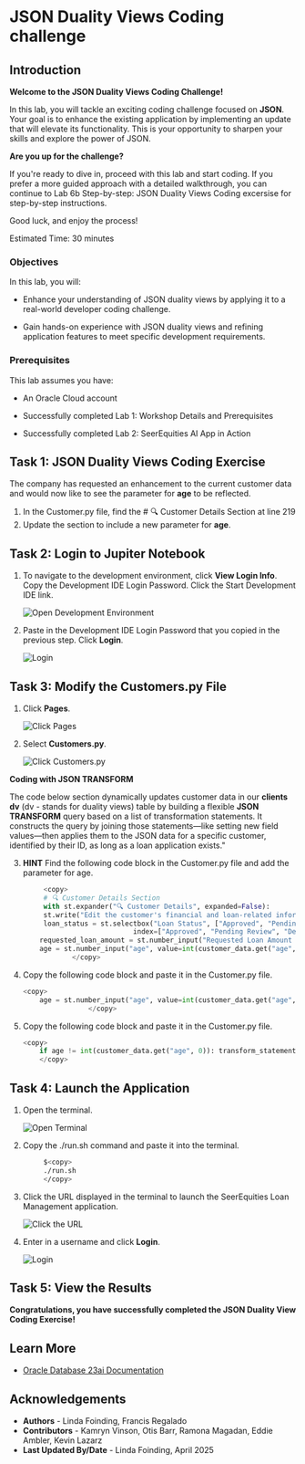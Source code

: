 # JSON Duality Views Coding challenge

## Introduction

**Welcome to the JSON Duality Views Coding Challenge!**

In this lab, you will tackle an exciting coding challenge focused on **JSON**. Your goal is to enhance the existing application by implementing an update that will elevate its functionality. This is your opportunity to sharpen your skills and explore the power of JSON.

**Are you up for the challenge?**

If you're ready to dive in, proceed with this lab and start coding. If you prefer a more guided approach with a detailed walkthrough, you can continue to Lab 6b Step-by-step: JSON Duality Views Coding excersise for step-by-step instructions.

Good luck, and enjoy the process!

Estimated Time: 30 minutes

### Objectives

In this lab, you will:

* Enhance your understanding of JSON duality views by applying it to a real-world developer coding challenge.

* Gain hands-on experience with JSON duality views and refining application features to meet specific development requirements.

### Prerequisites

This lab assumes you have:

* An Oracle Cloud account

* Successfully completed Lab 1: Workshop Details and Prerequisites

* Successfully completed Lab 2: SeerEquities AI App in Action


## Task 1: JSON Duality Views Coding Exercise 


The company has requested an enhancement to the current customer data and would now like to see the parameter for **age** to be reflected. 

1. In the Customer.py file, find the # 🔍 Customer Details Section at line 219
2. Update the section to include a new parameter for **age**.

## Task 2: Login to Jupiter Notebook

1. To navigate to the development environment, click **View Login Info**. Copy the Development IDE Login Password. Click the Start Development IDE link.

    ![Open Development Environment](./images/dev-env.png " ")

2. Paste in the Development IDE Login Password that you copied in the previous step. Click **Login**.

    ![Login](./images/jupyter-login.png " ")

## Task 3: Modify the Customers.py File

1. Click **Pages**.

    ![Click Pages](./images/click-pages.png " ")

2. Select **Customers.py**.

    ![Click Customers.py](./images/customers-py.png " ")

**Coding with JSON TRANSFORM**

The code below section dynamically updates customer data in our **clients dv** (dv - stands for duality views) table by building a flexible  **JSON TRANSFORM** query based on a list of transformation statements. It constructs the query by joining those statements—like setting new field values—then applies them to the JSON data for a specific customer, identified by their ID, as long as a loan application exists."

3. **HINT** Find the following code block in the Customer.py file and add the parameter for age.    

    ````python
         <copy>
         # 🔍 Customer Details Section
         with st.expander("🔍 Customer Details", expanded=False):
         st.write("Edit the customer's financial and loan-related information below:")
         loan_status = st.selectbox("Loan Status", ["Approved", "Pending Review", "Denied", "In Progress"], 
                               index=["Approved", "Pending Review", "Denied", "In Progress"].index(loan_app.get("loanStatus", "Pending Review")), key="loan_status_select", help="Select the current loan status")
        requested_loan_amount = st.number_input("Requested Loan Amount ($)", value=float(loan_app.get("requestedLoanAmount", 0)), step=1000.0)
        age = st.number_input("age", value=int(customer_data.get("age", 0)), step=1)
                </copy>
    ````

4. Copy the following code block and paste it in the Customer.py file.

    ````python
    <copy>
        age = st.number_input("age", value=int(customer_data.get("age", 0)), step=1)
                    </copy>
    ````


5. Copy the following code block and paste it in the Customer.py file.

    ````python
    <copy>
        if age != int(customer_data.get("age", 0)): transform_statements.append("SET '$.age' = :age"); bind_vars['age'] = age                
        </copy>
    ````

## Task 4: Launch the Application

1. Open the terminal. 

    ![Open Terminal](./images/open-terminal.png " ")

2. Copy the ./run.sh command and paste it into the terminal.

    ````bash
         $<copy>
         ./run.sh
         </copy>
    ````

3. Click the URL displayed in the terminal to launch the SeerEquities Loan Management application.

    ![Click the URL](./images/click-url.png " ")

4. Enter in a username and click **Login**.

    ![Login](./images/login.png " ")

## Task 5: View the Results

**Congratulations, you have successfully completed the JSON Duality View Coding Exercise!**

## Learn More

* [Oracle Database 23ai Documentation](https://docs.oracle.com/en/database/oracle/oracle-database/23/)

## Acknowledgements
* **Authors** - Linda Foinding, Francis Regalado
* **Contributors** - Kamryn Vinson, Otis Barr, Ramona Magadan, Eddie Ambler, Kevin Lazarz
* **Last Updated By/Date** - Linda Foinding, April 2025
